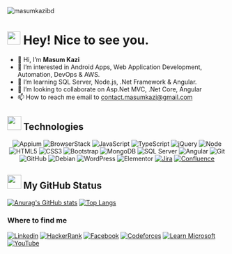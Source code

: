 <p align="left"> <img src="https://komarev.com/ghpvc/?username=masumkazibd&label=Profile%20views&color=0e75b6&style=flat" alt="masumkazibd" /> </p>
<h1><img src="https://emojis.slackmojis.com/emojis/images/1531849430/4246/blob-sunglasses.gif?1531849430" width="30"/> Hey! Nice to see you.</h1>

- 👋 Hi, I’m **Masum Kazi**
- 👀 I’m interested in Android Apps, Web Application Development, Automation, DevOps & AWS.
- 🌱 I’m learning SQL Server, Node.js, .Net Framework & Angular.
- 💞️ I’m looking to collaborate on Asp.Net MVC, .Net Core, Angular
- 📫 How to reach me email to contact.masumkazi@gmail.com
## <img src = "https://media2.giphy.com/media/QssGEmpkyEOhBCb7e1/giphy.gif?cid=ecf05e47a0n3gi1bfqntqmob8g9aid1oyj2wr3ds3mg700bl&rid=giphy.gif" width = 32px> Technologies
<div align="center">

![Appium](https://img.shields.io/badge/Appium-00B6FF?style=flat-square&logo=appium&logoColor=white)
![BrowserStack](https://img.shields.io/badge/BrowserStack-FF9900?style=flat-square&logo=browserstack&logoColor=white)
![JavaScript](https://img.shields.io/badge/-JavaScript-black?style=flat-square&logo=javascript)
![TypeScript](https://img.shields.io/badge/TypeScript-007ACC?style=flat-square&logo=typescript&logoColor=white)
![jQuery](https://img.shields.io/badge/jQuery-0769AD?style=flat-square&logo=jquery&logoColor=white)
![Node](https://img.shields.io/badge/-Node-black?style=flat-square&logo=Node.js)
![HTML5](https://img.shields.io/badge/-HTML5-E34F26?style=flat-square&logo=html5&logoColor=white)
![CSS3](https://img.shields.io/badge/-CSS3-1572B6?style=flat-square&logo=css3)
![Bootstrap](https://img.shields.io/badge/-Bootstrap-563D7C?style=flat-square&logo=bootstrap)
![MongoDB](https://img.shields.io/badge/-MongoDB-black?style=flat-square&logo=mongodb)
![SQL Server](https://img.shields.io/badge/-SQL%20Server-black?style=flat-square&logo=microsoft-sql-server)
![Angular](https://img.shields.io/badge/-Angular-red?style=flat-square&logo=angular)
![Git](https://img.shields.io/badge/-Git-black?style=flat-square&logo=git)
![GitHub](https://img.shields.io/badge/-GitHub-181717?style=flat-square&logo=github)
![Debian](https://img.shields.io/badge/Debian-A81D33?style=flat-square&logo=debian&logoColor=white)
![WordPress](https://img.shields.io/badge/Wordpress-21759B?style=flat-square&logo=wordpress&logoColor=white)
![Elementor](https://img.shields.io/badge/Elementor-9146FF?style=flat-square&logo=elementor&logoColor=white)
[![Jira](https://img.shields.io/badge/Jira-0052CC?style=flat-square&logo=jira&logoColor=white)](https://www.atlassian.com/software/jira)
[![Confluence](https://img.shields.io/badge/Confluence-172B4D?style=flat-square&logo=confluence&logoColor=white)](https://www.atlassian.com/software/confluence)

</div>


## <img src = "https://media2.giphy.com/media/QssGEmpkyEOhBCb7e1/giphy.gif?cid=ecf05e47a0n3gi1bfqntqmob8g9aid1oyj2wr3ds3mg700bl&rid=giphy.gif" width = 32px> My GitHub Status

[![Anurag's GitHub stats](https://github-readme-stats.vercel.app/api?username=masumkazibd)](https://github.com/masumkazibd/github-readme-stats) [![Top Langs](https://github-readme-stats.vercel.app/api/top-langs/?username=masumkazibd)](https://github.com/masumkazibd/github-readme-stats)


### Where to find me

[![Linkedin](https://img.shields.io/badge/LinkedIn-0077B5?style=flat-square&logo=linkedin&logoColor=white)](https://www.linkedin.com/in/masumkazi/) 
[![HackerRank](https://img.shields.io/badge/HackerRank-2EC866?style=flat-square&logo=hackerrank&logoColor=white)](https://www.hackerrank.com/profile/masumkazi)
[![Facebook](https://img.shields.io/badge/Facebook-1877F2?style=flat-square&logo=facebook&logoColor=white)](https://facebook.com/masum.kazi.1829)
[![Codeforces](https://img.shields.io/badge/Codeforces-1F8ACB?style=flat-square&logo=codeforces&logoColor=white)](https://codeforces.com/profile/masumkazi)
[![Learn Microsoft](https://img.shields.io/badge/Learn%20Microsoft-0078D4?style=flat-square&logo=microsoft&logoColor=white)](https://learn.microsoft.com/en-us/users/masumkazi/)
[![YouTube](https://img.shields.io/badge/YouTube-FF0000?style=flat-square&logo=youtube&logoColor=white)](https://www.youtube.com/@masumkazibd)



